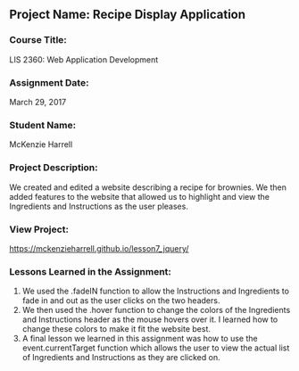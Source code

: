 ## Project Name:  Recipe Display Application

### Course Title:
LIS 2360:  Web Application Development

### Assignment Date:  
March 29, 2017

### Student Name:  
McKenzie Harrell

### Project Description:
We created and edited  a website describing a recipe for brownies. We then added features to the website that allowed us to highlight and view the Ingredients and Instructions as the user pleases. 

### View Project:
https://mckenzieharrell.github.io/lesson7_jquery/

### Lessons Learned in the Assignment:
1. We used the .fadeIN function to allow the Instructions and Ingredients to fade in and out as the user clicks on the two headers. 
2. We then used the .hover function to change the colors of the Ingredients and Instructions header as the mouse hovers over it. I learned how to change these colors to make it fit the website best.
3. A final lesson we learned in this assignment was how to use the event.currentTarget function which allows the user to view the actual list of Ingredients and Instructions as they are clicked on. 
